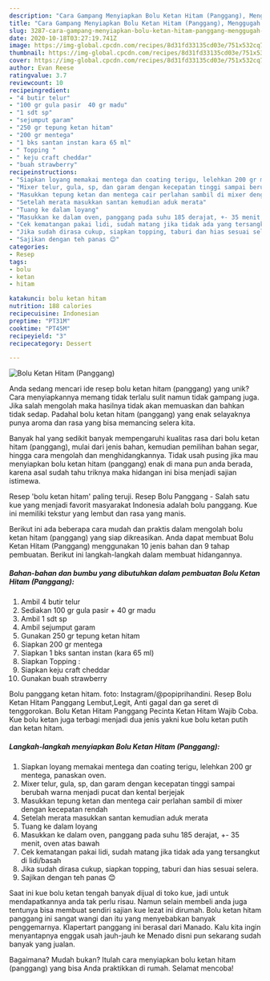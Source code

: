 ```yaml
---
description: "Cara Gampang Menyiapkan Bolu Ketan Hitam (Panggang), Menggugah Selera"
title: "Cara Gampang Menyiapkan Bolu Ketan Hitam (Panggang), Menggugah Selera"
slug: 3287-cara-gampang-menyiapkan-bolu-ketan-hitam-panggang-menggugah-selera
date: 2020-10-18T03:27:19.741Z
image: https://img-global.cpcdn.com/recipes/8d31fd33135cd03e/751x532cq70/bolu-ketan-hitam-panggang-foto-resep-utama.jpg
thumbnail: https://img-global.cpcdn.com/recipes/8d31fd33135cd03e/751x532cq70/bolu-ketan-hitam-panggang-foto-resep-utama.jpg
cover: https://img-global.cpcdn.com/recipes/8d31fd33135cd03e/751x532cq70/bolu-ketan-hitam-panggang-foto-resep-utama.jpg
author: Evan Reese
ratingvalue: 3.7
reviewcount: 10
recipeingredient:
- "4 butir telur"
- "100 gr gula pasir  40 gr madu"
- "1 sdt sp"
- "sejumput garam"
- "250 gr tepung ketan hitam"
- "200 gr mentega"
- "1 bks santan instan kara 65 ml"
- " Topping "
- " keju craft cheddar"
- "buah strawberry"
recipeinstructions:
- "Siapkan loyang memakai mentega dan coating terigu, lelehkan 200 gr mentega, panaskan oven."
- "Mixer telur, gula, sp, dan garam dengan kecepatan tinggi sampai berubah warna menjadi pucat dan kental berjejak"
- "Masukkan tepung ketan dan mentega cair perlahan sambil di mixer dengan kecepatan rendah"
- "Setelah merata masukkan santan kemudian aduk merata"
- "Tuang ke dalam loyang"
- "Masukkan ke dalam oven, panggang pada suhu 185 derajat, +- 35 menit, oven atas bawah"
- "Cek kematangan pakai lidi, sudah matang jika tidak ada yang tersangkut di lidi/basah"
- "Jika sudah dirasa cukup, siapkan topping, taburi dan hias sesuai selera."
- "Sajikan dengan teh panas 😊"
categories:
- Resep
tags:
- bolu
- ketan
- hitam

katakunci: bolu ketan hitam 
nutrition: 188 calories
recipecuisine: Indonesian
preptime: "PT31M"
cooktime: "PT45M"
recipeyield: "3"
recipecategory: Dessert

---
```



![Bolu Ketan Hitam (Panggang)](https://img-global.cpcdn.com/recipes/8d31fd33135cd03e/751x532cq70/bolu-ketan-hitam-panggang-foto-resep-utama.jpg)

Anda sedang mencari ide resep bolu ketan hitam (panggang) yang unik? Cara menyiapkannya memang tidak terlalu sulit namun tidak gampang juga. Jika salah mengolah maka hasilnya tidak akan memuaskan dan bahkan tidak sedap. Padahal bolu ketan hitam (panggang) yang enak selayaknya punya aroma dan rasa yang bisa memancing selera kita.

Banyak hal yang sedikit banyak mempengaruhi kualitas rasa dari bolu ketan hitam (panggang), mulai dari jenis bahan, kemudian pemilihan bahan segar, hingga cara mengolah dan menghidangkannya. Tidak usah pusing jika mau menyiapkan bolu ketan hitam (panggang) enak di mana pun anda berada, karena asal sudah tahu triknya maka hidangan ini bisa menjadi sajian istimewa.

Resep &#39;bolu ketan hitam&#39; paling teruji. Resep Bolu Panggang - Salah satu kue yang menjadi favorit masyarakat Indonesia adalah bolu panggang. Kue ini memiliki tekstur yang lembut dan rasa yang manis.


Berikut ini ada beberapa cara mudah dan praktis dalam mengolah bolu ketan hitam (panggang) yang siap dikreasikan. Anda dapat membuat Bolu Ketan Hitam (Panggang) menggunakan 10 jenis bahan dan 9 tahap pembuatan. Berikut ini langkah-langkah dalam membuat hidangannya.

<!--inarticleads1-->

##### Bahan-bahan dan bumbu yang dibutuhkan dalam pembuatan Bolu Ketan Hitam (Panggang):

1. Ambil 4 butir telur
1. Sediakan 100 gr gula pasir + 40 gr madu
1. Ambil 1 sdt sp
1. Ambil sejumput garam
1. Gunakan 250 gr tepung ketan hitam
1. Siapkan 200 gr mentega
1. Siapkan 1 bks santan instan (kara 65 ml)
1. Siapkan  Topping :
1. Siapkan  keju craft cheddar
1. Gunakan buah strawberry


Bolu panggang ketan hitam. foto: Instagram/@popiprihandini. Resep Bolu Ketan Hitam Panggang Lembut,Legit, Anti gagal dan ga seret di tenggorokan. Bolu Ketan Hitam Panggang Pecinta Ketan Hitam Wajib Coba. Kue bolu ketan juga terbagi menjadi dua jenis yakni kue bolu ketan putih dan ketan hitam. 

<!--inarticleads2-->

##### Langkah-langkah menyiapkan Bolu Ketan Hitam (Panggang):

1. Siapkan loyang memakai mentega dan coating terigu, lelehkan 200 gr mentega, panaskan oven.
1. Mixer telur, gula, sp, dan garam dengan kecepatan tinggi sampai berubah warna menjadi pucat dan kental berjejak
1. Masukkan tepung ketan dan mentega cair perlahan sambil di mixer dengan kecepatan rendah
1. Setelah merata masukkan santan kemudian aduk merata
1. Tuang ke dalam loyang
1. Masukkan ke dalam oven, panggang pada suhu 185 derajat, +- 35 menit, oven atas bawah
1. Cek kematangan pakai lidi, sudah matang jika tidak ada yang tersangkut di lidi/basah
1. Jika sudah dirasa cukup, siapkan topping, taburi dan hias sesuai selera.
1. Sajikan dengan teh panas 😊


Saat ini kue bolu ketan tengah banyak dijual di toko kue, jadi untuk mendapatkannya anda tak perlu risau. Namun selain membeli anda juga tentunya bisa membuat sendiri sajian kue lezat ini dirumah. Bolu ketan hitam panggang ini sangat wangi dan itu yang menyebabkan banyak penggemarnya. Klapertart panggang ini berasal dari Manado. Kalu kita ingin menyantapnya enggak usah jauh-jauh ke Menado disni pun sekarang sudah banyak yang jualan. 

Bagaimana? Mudah bukan? Itulah cara menyiapkan bolu ketan hitam (panggang) yang bisa Anda praktikkan di rumah. Selamat mencoba!
